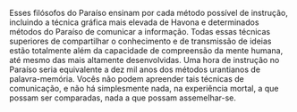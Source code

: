 ﻿Esses filósofos do Paraíso ensinam por cada método possível de instrução, incluindo a técnica gráfica mais elevada de Havona e determinados métodos do Paraíso de comunicar a informação. Todas  essas técnicas superiores de compartilhar o conhecimento e de transmissão de ideias estão totalmente além da capacidade de compreensão da mente humana, até mesmo das mais altamente desenvolvidas. Uma hora de instrução no Paraíso seria equivalente a dez mil anos dos métodos urantianos de palavra-memória. Vocês não podem apreender tais técnicas de comunicação, e não há simplesmente nada, na experiência mortal, a que possam ser comparadas, nada a que possam assemelhar-se.